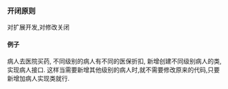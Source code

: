 ### 开闭原则

对扩展开发,对修改关闭


#### 例子

病人去医院买药, 不同级别的病人有不同的医保折扣,
新增创建不同级别病人的类,实现病人接口.
这样当需要新增其他级别的病人时,就不需要修改原来的代码,只要新增加病人实现类就行.
